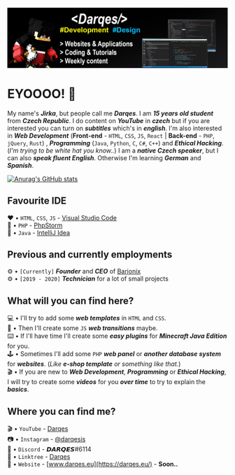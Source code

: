 ![Design and Development](https://github.com/Darqes/Darqes/blob/main/Banner.png/)

# EYOOOO! 👋

My name's ***Jirka***, but people call me ***Darqes***. I am ***15 years old student*** from ***Czech Republic***. I do content on ***YouTube*** in ***czech*** but if you are interested you can turn on ***subtitles*** which's in ***english***.
I'm also interested in ***Web Development*** (**Front-end** - `HTML`, `CSS`, `JS`, `React` | **Back-end** - `PHP`, `jQuery`, `Rust`)  , ***Programming*** (`Java`, `Python`, `C`, `C#`, `C++`) and ***Ethical Hacking***. (*I'm trying to be white hat you know..*)
I am a ***native Czech speaker***, but I can also ***speak fluent English***. Otherwise I'm learning ***German*** and ***Spanish***.

[![Anurag's GitHub stats](https://github-readme-stats.vercel.app/api?username=Darqes)](https://github.com/anuraghazra/github-readme-stats)


## Favourite IDE

❤️ • `HTML`, `CSS`, `JS` - [Visual Studio Code](https://code.visualstudio.com/) <br>
💜 • `PHP` - [PhpStorm](https://www.jetbrains.com/phpstorm/) <br>
🧡 • `Java` - [IntelliJ Idea](https://www.jetbrains.com/idea/)


## Previous and currently employments

⚙️ • `[Currently]` ***Founder*** and ***CEO*** of [Barionix](https://barionix.eu/) <br>
⚙️ • `[2019 - 2020]` ***Technician*** for a lot of small projects


## What will you can find here?

💻 • I'll try to add some ***web templates*** in `HTML` and `CSS`.<br>
📲 • Then I'll create some `JS` ***web transitions*** maybe.<br>
⌨️ • If I'll have time I'll create some ***easy plugins*** for ***Minecraft Java Edition*** for you.<br>
🕹 • Sometimes I'll add some `PHP` ***web panel*** or ***another database system*** for ***websites***. (*Like* ***e-shop template*** *or something like that.*)<br>
🎬 • If you are new to ***Web Development***, ***Programming*** or ***Ethical Hacking***, I will try to create some ***videos*** for you ***over time*** to try to explain the ***basics***.


## Where you can find me?

🎬 • `YouTube` - [Darqes](https://youtube.com/darqes/) <br>
📷 • `Instagram` - [@darqesis](https://instagram.com/darqesis/) <br>
💬 • `Discord` - 𝘿𝘼𝙍𝙌𝙀𝙎#6114 <br>
📣 • `Linktree` - [Darqes](https://linktr.ee/darqes/) <br>
📌 • `Website` - [www.darqes.eu](https://darqes.eu/) - **Soon..**
